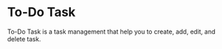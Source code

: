 # To-Do Task

To-Do Task is a task management that help you to create, add, edit, and delete task. 
